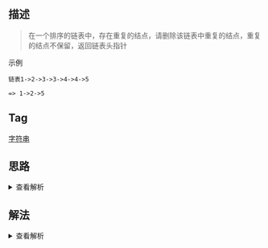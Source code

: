 ## 描述

> 在一个排序的链表中，存在重复的结点，请删除该链表中重复的结点，重复的结点不保留，返回链表头指针

示例

```
链表1->2->3->3->4->4->5

=> 1->2->5
```

## Tag

[字符串](/_posts/sort#字符串)

## 思路

<details>
<summary>查看解析</summary>

题目要求重复的元素全部都删除，而不是只保留一个，所以不可以用散列表做，那就简单地判断下一个元素是否和当前值一致，一致的话就一直找最近的一个不相等的，然后我们保留一个 prev 指针用于将重复的元素全部跳过，小难点在于要处理好如果从第一个元素就开始重复的情况

</details>

## 解法

<details>
<summary>查看解析</summary>

```js
/*function ListNode(x){
    this.val = x;
    this.next = null;
}*/
function deleteDuplication(root) {
	let node = root
	let prev = node
	while (node) {
		if (node.next && node.next.val === node.val) {
			let duplicateVal = node.val
			if (node === root) {
				while (node && node.val === duplicateVal) {
					node = node.next
				}
				root = prev = node
			} else {
				while (node && node.val === duplicateVal) {
					node = node.next
				}
				prev.next = node
			}
		} else {
			prev = node
			node = node.next
		}
	}
	return root
}
```

</details>

